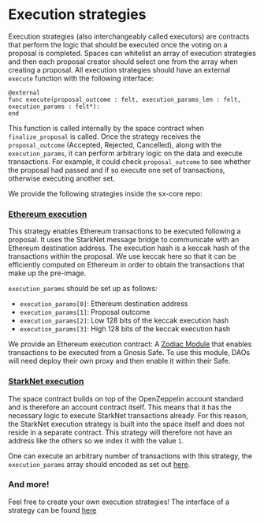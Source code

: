 # Execution strategies

Execution strategies (also interchangeably called executors) are contracts that perform the logic that should be executed once the voting on a proposal is completed. Spaces can whitelist an array of execution strategies and then each proposal creator should select one from the array when creating a proposal. All execution strategies should have an external `execute` function with the following interface:

```
@external
func execute(proposal_outcome : felt, execution_params_len : felt, execution_params : felt*):
end
```

This function is called internally by the space contract when `finalize_proposal` is called. Once the strategy receives the `proposal_outcome` (Accepted, Rejected, Cancelled), along with the `execution_params`, it can perform arbitrary logic on the data and execute transactions. For example, it could check `proposal_outcome` to see whether the proposal had passed and if so execute one set of transactions, otherwise executing another set.

We provide the following strategies inside the sx-core repo:

### [Ethereum execution](https://github.com/snapshot-labs/sx-core/blob/develop/contracts/starknet/ExecutionStrategies/ZodiacRelayer.cairo)

This strategy enables Ethereum transactions to be executed following a proposal. It uses the StarkNet message bridge to communicate with an Ethereum destination address. The execution hash is a keccak hash of the transactions within the proposal. We use keccak here so that it can be efficiently computed on Ethereum in order to obtain the transactions that make up the pre-image.

`execution_params` should be set up as follows:

* `execution_params[0]`: Ethereum destination address
* `execution_params[1]`: Proposal outcome
* `execution_params[2]`: Low 128 bits of the keccak execution hash
* `execution_params[3]`: High 128 bits of the keccak execution hash

We provide an Ethereum execution contract: A [Zodiac Module](https://github.com/snapshot-labs/sx-core/blob/develop/contracts/ethereum/ZodiacModule/SnapshotXL1Executor.sol) that enables transactions to be executed from a Gnosis Safe. To use this module, DAOs will need deploy their own proxy and then enable it within their Safe.

### [StarkNet execution](https://github.com/snapshot-labs/sx-core/blob/6420b6ec2e3812822d670adf9857c4b231a1f052/contracts/starknet/lib/voting.cairo#L713)

The space contract builds on top of the OpenZeppelin account standard and is therefore an account contract itself. This means that it has the necessary logic to execute StarkNet transactions already. For this reason, the StarkNet execution strategy is built into the space itself and does not reside in a separate contract. This strategy will therefore not have an address like the others so we index it with the value `1`.

One can execute an arbitrary number of transactions with this strategy, the `execution_params` array should encoded as set out [here](https://github.com/snapshot-labs/sx.js/blob/master/src/utils/encoding/starknet-execution-params.ts).

### And more!

Feel free to create your own execution strategies! The interface of a strategy can be found [here](https://github.com/snapshot-labs/sx-core/blob/goerli\_testing/contracts/starknet/Interfaces/IExecutionStrategy.cairo)
